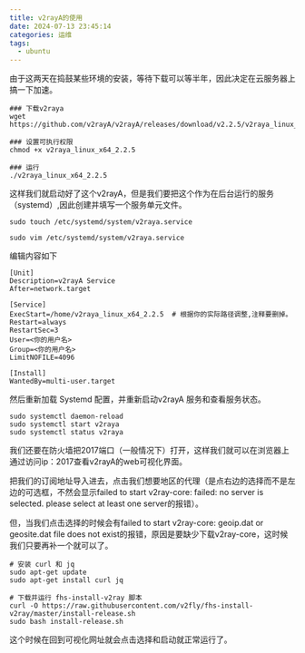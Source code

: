```yaml
---
title: v2rayA的使用
date: 2024-07-13 23:45:14
categories: 运维
tags:
  - ubuntu
---
```


由于这两天在捣鼓某些环境的安装，等待下载可以等半年，因此决定在云服务器上搞一下加速。

```
### 下载v2raya
wget https://github.com/v2rayA/v2rayA/releases/download/v2.2.5/v2raya_linux_x64_2.2.5

### 设置可执行权限 
chmod +x v2raya_linux_x64_2.2.5

### 运行
./v2raya_linux_x64_2.2.5
```

这样我们就启动好了这个v2rayA，但是我们要把这个作为在后台运行的服务（systemd）,因此创建并填写一个服务单元文件。

```
sudo touch /etc/systemd/system/v2raya.service

sudo vim /etc/systemd/system/v2raya.service

```
编辑内容如下
```
[Unit]
Description=v2rayA Service
After=network.target

[Service]
ExecStart=/home/v2raya_linux_x64_2.2.5  # 根据你的实际路径调整,注释要删掉。
Restart=always
RestartSec=3
User=<你的用户名>
Group=<你的用户名>
LimitNOFILE=4096

[Install]
WantedBy=multi-user.target

```
然后重新加载 Systemd 配置，并重新启动v2rayA 服务和查看服务状态。
```
sudo systemctl daemon-reload
sudo systemctl start v2raya
sudo systemctl status v2raya

```
我们还要在防火墙把2017端口（一般情况下）打开，这样我们就可以在浏览器上通过访问ip：2017查看v2rayA的web可视化界面。

把我们的订阅地址导入进去，点击我们想要地区的代理（是点右边的选择而不是左边的可选框，不然会显示failed to start v2ray-core: failed: no server is selected. please select at least one server的报错）。

但，当我们点击选择的时候会有failed to start v2ray-core: geoip.dat or geosite.dat file does not exist的报错，原因是要缺少下载v2ray-core，这时候我们只要再补一个就可以了。
```
# 安装 curl 和 jq
sudo apt-get update
sudo apt-get install curl jq

# 下载并运行 fhs-install-v2ray 脚本
curl -O https://raw.githubusercontent.com/v2fly/fhs-install-v2ray/master/install-release.sh
sudo bash install-release.sh
```

这个时候在回到可视化网址就会点击选择和启动就正常运行了。